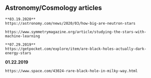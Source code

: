 ## Astronomy/Cosmology articles


```text
**03.19.2020**
https://astronomy.com/news/2020/03/how-big-are-neutron-stars

https://www.symmetrymagazine.org/article/studying-the-stars-with-machine-learning

**07.29.2019**
https://getpocket.com/explore/item/are-black-holes-actually-dark-energy-stars

```
**01.22.2019**
```
https://www.space.com/43024-rare-black-hole-in-milky-way.html

```
